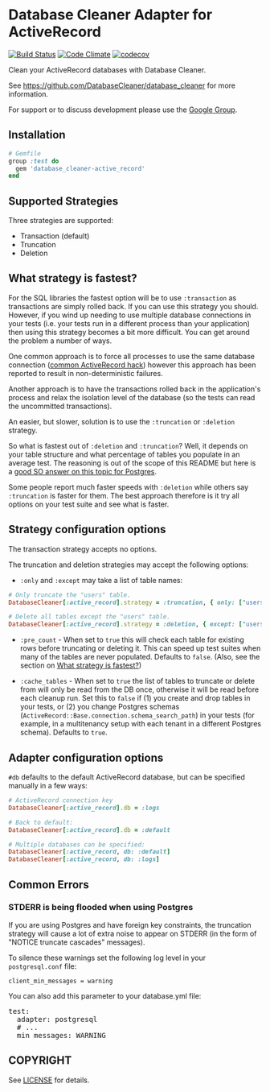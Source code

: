 # Database Cleaner Adapter for ActiveRecord

[![Build Status](https://travis-ci.org/DatabaseCleaner/database_cleaner-active_record.svg?branch=master)](https://travis-ci.org/DatabaseCleaner/database_cleaner-active_record)
[![Code Climate](https://codeclimate.com/github/DatabaseCleaner/database_cleaner-active_record/badges/gpa.svg)](https://codeclimate.com/github/DatabaseCleaner/database_cleaner-active_record)
[![codecov](https://codecov.io/gh/DatabaseCleaner/database_cleaner-active_record/branch/master/graph/badge.svg)](https://codecov.io/gh/DatabaseCleaner/database_cleaner-active_record)

Clean your ActiveRecord databases with Database Cleaner.

See https://github.com/DatabaseCleaner/database_cleaner for more information.

For support or to discuss development please use the [Google Group](https://groups.google.com/group/database_cleaner).

## Installation

```ruby
# Gemfile
group :test do
  gem 'database_cleaner-active_record'
end
```

## Supported Strategies

Three strategies are supported:

* Transaction (default)
* Truncation
* Deletion

## What strategy is fastest?

For the SQL libraries the fastest option will be to use `:transaction` as transactions are simply rolled back. If you can use this strategy you should. However, if you wind up needing to use multiple database connections in your tests (i.e. your tests run in a different process than your application) then using this strategy becomes a bit more difficult. You can get around the problem a number of ways.

One common approach is to force all processes to use the same database connection ([common ActiveRecord hack](http://blog.plataformatec.com.br/2011/12/three-tips-to-improve-the-performance-of-your-test-suite/)) however this approach has been reported to result in non-deterministic failures.

Another approach is to have the transactions rolled back in the application's process and relax the isolation level of the database (so the tests can read the uncommitted transactions).

An easier, but slower, solution is to use the `:truncation` or `:deletion` strategy.

So what is fastest out of `:deletion` and `:truncation`? Well, it depends on your table structure and what percentage of tables you populate in an average test. The reasoning is out of the scope of this README but here is a [good SO answer on this topic for Postgres](https://stackoverflow.com/questions/11419536/postgresql-truncation-speed/11423886#11423886).

Some people report much faster speeds with `:deletion` while others say `:truncation` is faster for them. The best approach therefore is it try all options on your test suite and see what is faster.

## Strategy configuration options

The transaction strategy accepts no options.

The truncation and deletion strategies may accept the following options:

* `:only` and `:except` may take a list of table names:

```ruby
# Only truncate the "users" table.
DatabaseCleaner[:active_record].strategy = :truncation, { only: ["users"] }

# Delete all tables except the "users" table.
DatabaseCleaner[:active_record].strategy = :deletion, { except: ["users"] }
```

* `:pre_count` - When set to `true` this will check each table for existing rows before truncating or deleting it.  This can speed up test suites when many of the tables are never populated. Defaults to `false`. (Also, see the section on [What strategy is fastest?](#what-strategy-is-fastest))

* `:cache_tables` - When set to `true` the list of tables to truncate or delete from will only be read from the DB once, otherwise it will be read before each cleanup run. Set this to `false` if (1) you create and drop tables in your tests, or (2) you change Postgres schemas (`ActiveRecord::Base.connection.schema_search_path`) in your tests (for example, in a multitenancy setup with each tenant in a different Postgres schema). Defaults to `true`.

## Adapter configuration options

`#db` defaults to the default ActiveRecord database, but can be specified manually in a few ways:

```ruby
# ActiveRecord connection key
DatabaseCleaner[:active_record].db = :logs

# Back to default:
DatabaseCleaner[:active_record].db = :default

# Multiple databases can be specified:
DatabaseCleaner[:active_record, db: :default]
DatabaseCleaner[:active_record, db: :logs]
```

## Common Errors

### STDERR is being flooded when using Postgres

If you are using Postgres and have foreign key constraints, the truncation strategy will cause a lot of extra noise to appear on STDERR (in the form of "NOTICE truncate cascades" messages).

To silence these warnings set the following log level in your `postgresql.conf` file:

```
client_min_messages = warning
```

You can also add this parameter to your database.yml file:

<pre>
test:
  adapter: postgresql
  # ...
  min_messages: WARNING  
</pre>

## COPYRIGHT

See [LICENSE](LICENSE) for details.

